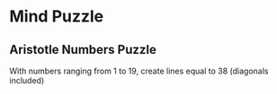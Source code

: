# Mind Puzzle

Aristotle Numbers Puzzle
------------------------
With numbers ranging from 1 to 19, create lines equal to 38 (diagonals included)
